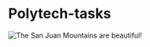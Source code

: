 # Polytech-tasks
![The San Juan Mountains are beautiful!](/assets/images/san-juan-mountains.jpg "San Juan Mountains")
